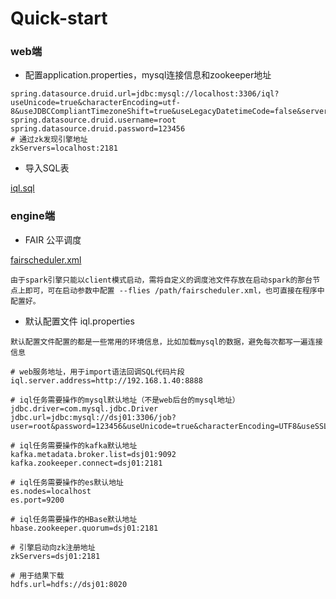 
# Quick-start
### web端
- 配置application.properties，mysql连接信息和zookeeper地址
```
spring.datasource.druid.url=jdbc:mysql://localhost:3306/iql?useUnicode=true&characterEncoding=utf-8&useJDBCCompliantTimezoneShift=true&useLegacyDatetimeCode=false&serverTimezone=UTC
spring.datasource.druid.username=root
spring.datasource.druid.password=123456
# 通过zk发现引擎地址
zkServers=localhost:2181
```

- 导入SQL表

[iql.sql](https://github.com/teeyog/IQL/blob/master/docs/file/iql.sql)
 
### engine端

- FAIR 公平调度

[fairscheduler.xml](https://github.com/teeyog/IQL/blob/master/docs/file/fairscheduler.xml)
``` 
由于spark引擎只能以client模式启动，需将自定义的调度池文件存放在启动spark的那台节点上即可，可在启动参数中配置 --flies /path/fairscheduler.xml，也可直接在程序中配置好。
```

- 默认配置文件 iql.properties

``` 
默认配置文件配置的都是一些常用的环境信息，比如加载mysql的数据，避免每次都写一遍连接信息

# web服务地址，用于import语法回调SQL代码片段 
iql.server.address=http://192.168.1.40:8888

# iql任务需要操作的mysql默认地址（不是web后台的mysql地址）
jdbc.driver=com.mysql.jdbc.Driver
jdbc.url=jdbc:mysql://dsj01:3306/job?user=root&password=123456&useUnicode=true&characterEncoding=UTF8&useSSL=false

# iql任务需要操作的kafka默认地址
kafka.metadata.broker.list=dsj01:9092
kafka.zookeeper.connect=dsj01:2181

# iql任务需要操作的es默认地址
es.nodes=localhost
es.port=9200

# iql任务需要操作的HBase默认地址
hbase.zookeeper.quorum=dsj01:2181

# 引擎启动向zk注册地址
zkServers=dsj01:2181

# 用于结果下载
hdfs.url=hdfs://dsj01:8020
```
